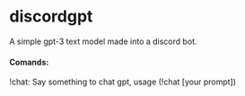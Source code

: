 # discordgpt
A simple gpt-3 text model made into a discord bot.
<br>
#### Comands:
!chat:
Say something to chat gpt, usage (!chat [your prompt])

